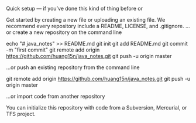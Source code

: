 Quick setup — if you’ve done this kind of thing before
or

Get started by creating a new file or uploading an existing file. We recommend every repository include a README, LICENSE, and .gitignore.
…or create a new repository on the command line

echo "# java_notes" >> README.md
git init
git add README.md
git commit -m "first commit"
git remote add origin https://github.com/huang15n/java_notes.git
git push -u origin master
                

…or push an existing repository from the command line

git remote add origin https://github.com/huang15n/java_notes.git
git push -u origin master

…or import code from another repository

You can initialize this repository with code from a Subversion, Mercurial, or TFS project.
